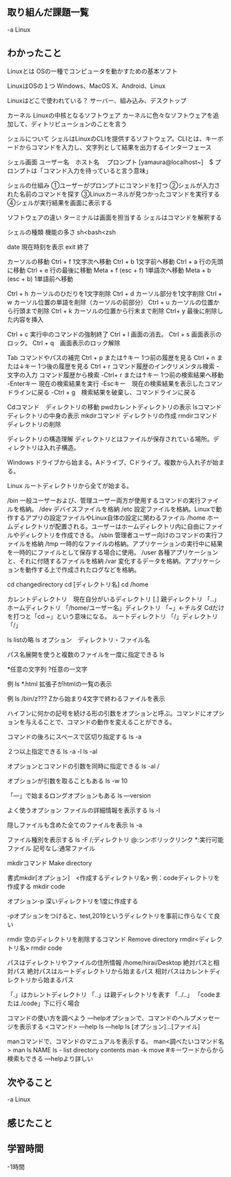 ## 取り組んだ課題一覧  
-a  Linux

## わかったこと
Linuxとは
OSの一種でコンピュータを動かすための基本ソフト

LinuxはOSの１つ
Windows、MacOS X、Android、Linux

Linuxはどこで使われている？
サーバー、組み込み、デスクトップ

カーネル
Linuxの中核となるソフトウェア
カーネルに色々なソフトウェアを追加して、ディトリビューションのことを言う

シェルについて
シェルはLinuxのCLIを提供するソフトウェア。CLIとは、キーボードからコマンドを入力し、文字列として結果を出力するインターフェース

シェル画面
ユーザー名　ホスト名   　プロンプト
[yamaura@localhost~]　$
プロンプトは「コマンド入力を待っていると言う意味」

シェルの仕組み
①ユーザーがプロンプトにコマンドを打つ
②シェルが入力された名前のコマンドを探す
③Linuxカーネルが見つかったコマンドを実行する
④シェルが実行結果を画面に表示する

ソフトウェアの違い
ターミナルは画面を担当する
シェルはコマンドを解釈する

シェルの種類
機能の多さ
sh<bash<zsh

date
現在時刻を表示
exit
終了

カーソルの移動
Ctrl + f 1文字次へ移動
Ctrl + b 1文字前へ移動
Ctrl + a 行の先頭に移動
Ctrl + e 行の最後に移動
Meta + f (esc + f) 1単語次へ移動
Meta + b (esc + b) 1単語前へ移動

Ctrl + h カーソルのひだりを1文字削除
Ctrl + d カーソル部分を1文字削除
Ctrl + w カーソル位置の単語を削除（カーソルの前部分）
Ctrl + u カーソルの位置から行頭まで削除
Ctrl + k カーソルの位置から行末まで削除
Ctrl+ y 最後に削除した内容を挿入

Ctrl + c 実行中のコマンドの強制終了
Ctrl + l 画面の消去。
Ctrl + s 画面表示のロック。
Ctrl + q　画面表示のロック解除

Tab コマンドやパスの補完
Ctrl + p または↑キー 1つ前の履歴を見る
Ctrl + n または↓キー 1つ後の履歴を見る
Ctrl + r  コマンド履歴のインクリメンタル検索
-文字の入力 コマンド履歴から検索
-Ctrl+ r または↑キー 1つ前の検索結果へ移動
-Enterキー 現在の検索結果を実行
-Escキー　現在の検索結果を表示したコマンドラインに戻る
-Ctrl + g　検索結果を破棄し、コマンドラインに戻る


Cdコマンド　ディレクトリの移動
pwdカレントディレクトリの表示
lsコマンド ディレクトリの中身の表示
mkdirコマンド ディレクトリの作成
rmdirコマンド ディレクトリの削除

ディレクトリの構造理解
ディレクトリとはファイルが保存されている場所。ディレクトリは入れ子構造。

Windows
ドライブから始まる。Aドライブ、Cドライブ。複数から入れ子が始まる。

Linux
ルートディレクトリから全てが始まる。

/bin 一般ユーザーおよび、管理ユーザー両方が使用するコマンドの実行ファイルを格納。
/dev デバイスファイルを格納
/etc 設定ファイルを格納。Linuxで動作するアプリの設定ファイルやLinux自体の設定に関わるファイル
/home ホームディレクトリが配置される。ユーザーはホームディレクトリ内に自由にファイルやディレクトリを作成できる。
/sbin 管理者ユーザー向けのコマンドの実行ファイルを格納
/tmp 一時的なファイルの格納。アプリケーションの実行中に結果を一時的にファイルとして保存する場合に使用。
/user 各種アプリケーションと、それに付随するファイルを格納
/var 変化するデータを格納。アプリケーションを動作する上で作成されたログなどを格納。

cd changedirectory cd [ディレクトリ名]
cd /home

カレントディレクトリ　現在自分がいるディレクトリ [.]
親ディレクトリ 「..」
ホームディレクトリ 「/home/ユーザー名」ディレクトリ 「~」←チルダ
Cdだけを打つと「cd ~」という意味になる。
ルートディレクトリ 「/」ディレクトリ 「/」

ls listの略
ls オプション　ディレクトリ・ファイル名

パス名展開を使うと複数のファイルを一度に指定できる
ls

*任意の文字列
?任意の一文字

例
ls *.html
拡張子がhtmlの一覧の表示

例
ls /bin/z???
Zから始まり4文字で終わるファイルを表示

ハイフンに何かの記号を続ける形の引数をオプションと呼ぶ。コマンドにオプションを与えることで、コマンドの動作を変えることができる。

コマンドの後ろにスペースで区切り指定する
ls -a

２つ以上指定できる
ls -a -l
ls -al

オプションとコマンドの引数を同時に指定できる
ls -al /

オプションが引数を取ることもある
ls -w 10

「—」で始まるロングオプションもある
ls —version

よく使うオプション
ファイルの詳細情報を表示する
ls -l

隠しファイルも含めた全てのファイルを表示
ls -a

ファイル種別を表示する
ls -F
/;ディレクトリ
@:シンボリックリンク
*:実行可能ファイル
記号なし:通常ファイル

mkdirコマンド
Make directory

書式mkdir[オプション]　<作成するディレクトリ名>
例：codeディレクトリを作成する
mkdir code

オプション-p
深いディレクトリを1度に作成する

-pオプションをつけると、test,2019というディレクトリを事前に作らなくて良い

rmdir 空のディレクトリを削除するコマンド
Remove directory
rmdir<ディレクトリ名>
rmdir code

パスはディレクトリやファイルの住所情報
/home/hirai/Desktop
絶対パスと相対パス
絶対パスはルートディレクトリから始まるパス
相対パスはカレントディレクトリから始まるパス

「.」はカレントディレクトリ
「..」は親ディレクトリを表す
「../..」
「codeまたは./code」下に行く場合

コマンドの使い方を調べよう
—helpオプションで、コマンドのヘルプメッセージを表示する
<コマンド> —help
ls —help
ls [オプション]…[ファイル]

manコマンドで、コマンドのマニュアルを表示する。
man<調べたいコマンド名>
man ls
NAME
   ls - list directory contents
man -k move #キーワードからから検索もできる
—helpより詳しい
## 次やること
-a  Linux

## 感じたこと

## 学習時間
-1時間
